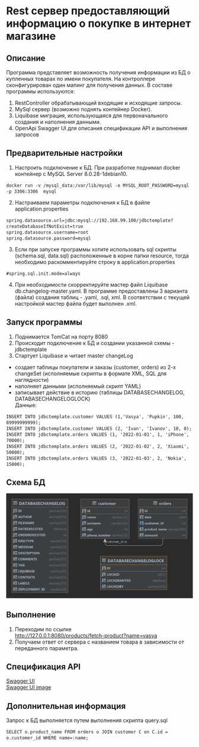 # Rest сервер предоставляющий информацию о покупке в интернет магазине
## Описание
Программа представляет возможность получения информации из БД о купленных товарах по имени покупателя. На контроллере сконфигурирован один мапинг для получения данных.
В составе программы используются:
1. RestController обрабатывающий входящие и исходящие запросы.
2. MySql сервер (возможно поднять контейнер Docker).
3. Liquibase миграция, использующаяся для первоначального создания и наполнения данными.
4. OpenApi Swagger UI для описания спецификации API и выполнения запросов 
  
## Предварительные настройки
1. Настроить подключение к БД. При разработке поднимал docker контейнер с MySQL Server 8.0.28-1debian10.
```
docker run -v /mysql_data:/var/lib/mysql -e MYSQL_ROOT_PASSWORD=mysql -p 3306:3306  mysql
```
2. Настраиваем параметры подключения к БД в файле application.properties  
```
spring.datasource.url=jdbc:mysql://192.168.99.100/jdbctemplate?createDatabaseIfNotExist=true
spring.datasource.username=root
spring.datasource.password=mysql
```
3. Если при запуске программы хотите использовать sql скрипты (schema.sql, data.sql) расположенные в корне папки resource, тогда необходимо  раскомментируйте строку в application.properties  
```
#spring.sql.init.mode=always
```
4. При необходимости скорректируйте мастер файл Liquibase db.changelog-master.yaml. В программе предоставлены 3 варианта (файла) создания таблиц - .yaml, .sql, xml. В соответствии с текущей настройкой мастер файла будет выполнен .xml.  

## Запуск программы
1. Поднимается TomCat на порту 8080
2. Происходит подключение к БД и создании указанной схемы - jdbctemplate
3. Стартует Liquibase и читает master changeLog  
* создает таблицы покупатели и заказы (customer, orders) из 2-х changeSet (исполняемые скрипты в формате XML, SQL для наглядности) 
* наполняет данными (исполняемый скрипт YAML)
* записывает действие в историю (таблицы DATABASECHANGELOG, DATABASECHANGELOGLOCK)    
Данные:
```
INSERT INTO jdbctemplate.customer VALUES (1,'Vasya', 'Pupkin', 100, 89999999999);
INSERT INTO jdbctemplate.customer VALUES (2, 'Ivan', 'Ivanov', 10, 0);
INSERT INTO jdbctemplate.orders VALUES (1, '2022-01-01', 1, 'iPhone', 70000);
INSERT INTO jdbctemplate.orders VALUES (2, '2022-01-02', 2, 'Xiaomi', 50000);
INSERT INTO jdbctemplate.orders VALUES (3, '2022-01-03', 2, 'Nokia', 15000);
```

## Схема БД
![](uml.png)

## Выполнение
1. Переходим по ссылке   
http://127.0.0.1:8080/products/fetch-product?name=vasya
2. Получаем ответ от сервера с названием товара в зависимости от переданного параметра.  

## Спецификация API 
[Swagger UI](http://localhost:8080/swagger-ui/index.html)  
[Swagger UI image](Swagger.PNG)  
## Дополнительная информация
Запрос к БД выполняется путем выполнения скрипта query.sql
```
SELECT o.product_name FROM orders o JOIN customer C on C.id = o.customer_id WHERE name=:name;
```
